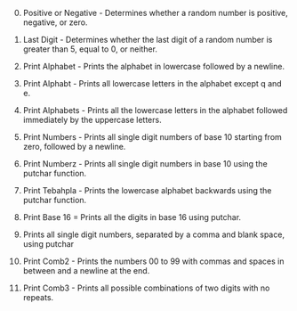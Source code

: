 0. Positive or Negative - Determines whether a random number is positive, negative, or zero.

1. Last Digit - Determines whether the last digit of a random number is greater than 5, equal to 0, or neither.

2. Print Alphabet - Prints the alphabet in lowercase followed by a newline.

3. Print Alphabt - Prints all lowercase letters in the alphabet except q and e.

4. Print Alphabets - Prints all the lowercase letters in the alphabet followed immediately by the uppercase letters.

5. Print Numbers - Prints all single digit numbers of base 10 starting from zero, followed by a newline.

6. Print Numberz - Prints all single digit numbers in base 10 using the putchar function.

7. Print Tebahpla - Prints the lowercase alphabet backwards using the putchar function.

8. Print Base 16 = Prints all the digits in base 16 using putchar.

9. Prints all single digit numbers, separated by a comma and blank space, using putchar

10. Print Comb2 - Prints the numbers 00 to 99 with commas and spaces in between and a newline at the end.

11. Print Comb3 - Prints all possible combinations of two digits with no repeats.


